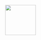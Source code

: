 <div id="header" align="center">
  <img src="https://giphy.com/clips/hamlet-jJjb9AUHOiP3nJJMdy" width="100"/>
</div>